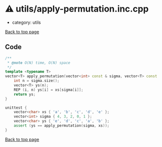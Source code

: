<!-- mathjax config similar to math.stackexchange -->
<script type="text/javascript" async
  src="https://cdnjs.cloudflare.com/ajax/libs/mathjax/2.7.5/MathJax.js?config=TeX-MML-AM_CHTML">
</script>
<script type="text/x-mathjax-config">
  MathJax.Hub.Config({
    TeX: { equationNumbers: { autoNumber: "AMS" }},
    tex2jax: {
      inlineMath: [ ['$','$'] ],
      processEscapes: true
    },
    "HTML-CSS": { matchFontHeight: false },
    displayAlign: "left",
    displayIndent: "2em"
  });
</script>

<script type="text/javascript" src="https://cdnjs.cloudflare.com/ajax/libs/jquery/3.4.1/jquery.min.js"></script>
<script src="https://cdn.jsdelivr.net/npm/jquery-balloon-js@1.1.2/jquery.balloon.min.js" integrity="sha256-ZEYs9VrgAeNuPvs15E39OsyOJaIkXEEt10fzxJ20+2I=" crossorigin="anonymous"></script>
<script type="text/javascript" src="../../assets/js/copy-button.js"></script>
<link rel="stylesheet" href="../../assets/css/copy-button.css" />


# :warning: utils/apply-permutation.inc.cpp
* category: utils


[Back to top page](../../index.html)



## Code
```cpp
/**
 * @note O(N) time, O(N) space
 */
template <typename T>
vector<T> apply_permutation(vector<int> const & sigma, vector<T> const & xs) {
    int n = sigma.size();
    vector<T> ys(n);
    REP (i, n) ys[i] = xs[sigma[i]];
    return ys;
}

unittest {
    vector<char> xs { 'a', 'b', 'c', 'd', 'e' };
    vector<int> sigma { 4, 3, 2, 0, 1 };
    vector<char> ys { 'e', 'd', 'c', 'a', 'b' };
    assert (ys == apply_permutation(sigma, xs));
}

```

[Back to top page](../../index.html)

